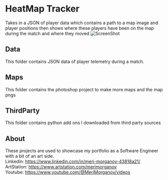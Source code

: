 # HeatMap Tracker
Takes in a JSON of player data which contains a path to a map image and player positions then shows where these players have been on the map during the match and where they moved
![ScreenShot](https://raw.github.com/MeriMorganov/HeatMapTracker/blob/main/screenshot.png)

## Data
This folder contains JSON data of player telemetry during a match. 

## Maps
This folder contains the photoshop project to make more maps and the map pngs

## ThirdParty
This folder contains python add ons I downloaded from third party sources


## About

These projects are used to showcase my portfolio as a Software Engineer with a bit of an art side.  
Linkedin: https://www.linkedin.com/in/meri-morganov-43818a21/  
ArtStation: https://www.artstation.com/merimorganov   
Youtube: https://www.youtube.com/@MeriMorganov/videos
